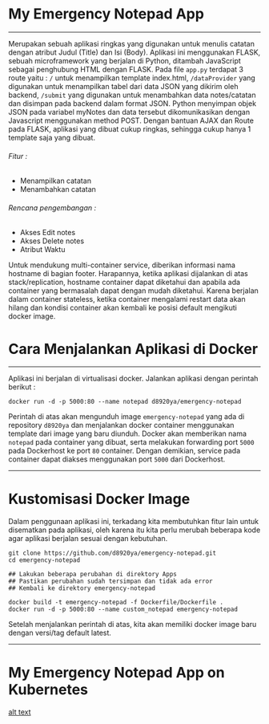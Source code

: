 # My Emergency Notepad App
---
Merupakan sebuah aplikasi ringkas yang digunakan untuk menulis catatan dengan atribut Judul (Title) dan Isi (Body). Aplikasi ini menggunakan FLASK, sebuah microframework yang berjalan di Python, ditambah JavaScript sebagai penghubung HTML dengan FLASK. Pada file `app.py` terdapat 3 route yaitu : `/` untuk menampilkan template index.html, `/dataProvider` yang digunakan untuk menampilkan tabel dari data JSON yang dikirim oleh backend, `/submit` yang digunakan untuk menambahkan data notes/catatan dan disimpan pada backend dalam format JSON. Python menyimpan objek JSON pada variabel myNotes dan data tersebut dikomunikasikan dengan Javascript menggunakan method POST. Dengan bantuan AJAX dan Route pada FLASK, aplikasi yang dibuat cukup ringkas, sehingga cukup hanya 1 template saja yang dibuat.

###### Fitur :
- Menampilkan catatan
- Menambahkan catatan

###### Rencana pengembangan :
- Akses Edit notes
- Akses Delete notes
- Atribut Waktu

Untuk mendukung multi-container service, diberikan informasi nama hostname di bagian footer. Harapannya, ketika aplikasi dijalankan di atas stack/replication, hostname container dapat diketahui dan apabila ada container yang bermasalah dapat dengan mudah diketahui. Karena berjalan dalam container stateless, ketika container mengalami restart data akan hilang dan kondisi container akan kembali ke posisi default mengikuti docker image.

# Cara Menjalankan Aplikasi di Docker
---
Aplikasi ini berjalan di virtualisasi docker. Jalankan aplikasi dengan perintah berikut :
```
docker run -d -p 5000:80 --name notepad d8920ya/emergency-notepad
```

Perintah di atas akan mengunduh image `emergency-notepad` yang ada di repository `d8920ya` dan menjalankan docker container menggunakan template dari image yang baru diunduh. Docker akan memberikan nama `notepad` pada container yang dibuat, serta melakukan forwarding port `5000` pada Dockerhost ke port `80` container. Dengan demikian, service pada container dapat diakses menggunakan port `5000` dari Dockerhost.

---

# Kustomisasi Docker Image
Dalam penggunaan aplikasi ini, terkadang kita membutuhkan fitur lain untuk disematkan pada aplikasi, oleh karena itu kita perlu merubah beberapa kode agar aplikasi berjalan sesuai dengan kebutuhan. 

```
git clone https://github.com/d8920ya/emergency-notepad.git
cd emergency-notepad

## Lakukan beberapa perubahan di direktory Apps
## Pastikan perubahan sudah tersimpan dan tidak ada error
## Kembali ke direktory emergency-notepad

docker build -t emergency-notepad -f Dockerfile/Dockerfile .
docker run -d -p 5000:80 --name custom_notepad emergency-notepad
```

Setelah menjalankan perintah di atas, kita akan memiliki docker image baru dengan versi/tag  default latest. 

---

# My Emergency Notepad App on Kubernetes
[alt text](https://github.com/d8920ya/emergency-notepad/Kubernetes "[Lihat Dokumentasi di link berikut.]")
